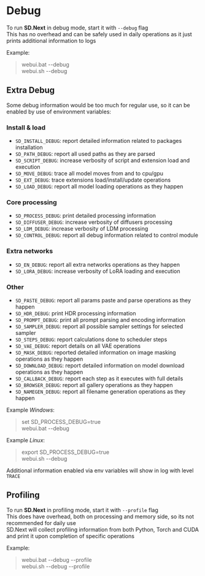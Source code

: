 # Debug

To run **SD.Next** in debug mode, start it with `--debug` flag  
This has no overhead and can be safely used in daily operations as it just prints additional information to logs  

Example:
  > webui.bat --debug  
  > webui.sh --debug  

## Extra Debug

Some debug information would be too much for regular use, so it can be enabled by use of environment variables:

### Install & load

- `SD_INSTALL_DEBUG`: report detailed information related to packages installation  
- `SD_PATH_DEBUG`: report all used paths as they are parsed
- `SD_SCRIPT_DEBUG`: increase verbosity of script and extension load and execution
- `SD_MOVE_DEBUG`: trace all model moves from and to cpu/gpu  
- `SD_EXT_DEBUG`: trace extensions load/install/update operations  
- `SD_LOAD_DEBUG`: report all model loading operations as they happen

### Core processing

- `SD_PROCESS_DEBUG`: print detailed processing information
- `SD_DIFFUSER_DEBUG`: increase verbosity of diffusers processing
- `SD_LDM_DEBUG`: increase verbosity of LDM processing
- `SD_CONTROL_DEBUG`: report all debug information related to control module

### Extra networks

- `SD_EN_DEBUG`: report all extra networks operations as they happen
- `SD_LORA_DEBUG`: increase verbosity of LoRA loading and execution

### Other

- `SD_PASTE_DEBUG`: report all params paste and parse operations as they happen
- `SD_HDR_DEBUG`: print HDR processing information
- `SD_PROMPT_DEBUG`: print all prompt parsing and encoding information
- `SD_SAMPLER_DEBUG`: report all possible sampler settings for selected sampler
- `SD_STEPS_DEBUG`: report calculations done to scheduler steps
- `SD_VAE_DEBUG`: report details on all VAE operations
- `SD_MASK_DEBUG`: reported detailed information on image masking operations as they happen  
- `SD_DOWNLOAD_DEBUG`: report detailed information on model download operations as they happen
- `SD_CALLBACK_DEBUG`: report each step as it executes with full details  
- `SD_BROWSER_DEBUG`: report all gallery operations as they happen
- `SD_NAMEGEN_DEBUG`: report all filename generation operations as they happen

Example *Windows*:
  > set SD_PROCESS_DEBUG=true  
  > webui.bat --debug  

Example *Linux*:
  > export SD_PROCESS_DEBUG=true  
  > webui.sh --debug  

Additional information enabled via env variables will show in log with level `TRACE`

## Profiling

To run **SD.Next** in profiling mode, start it with `--profile` flag  
This does have overhead, both on processing and memory side, so its not recommended for daily use  
SD.Next will collect profiling information from both Python, Torch and CUDA and print it upon completion of specific operations  

Example:
  > webui.bat --debug --profile  
  > webui.sh --debug --profile
